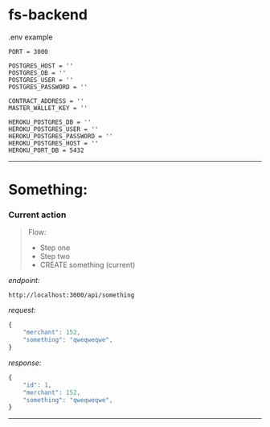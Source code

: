 # fs-backend

.env example

```
PORT = 3000

POSTGRES_HOST = ''
POSTGRES_DB = ''
POSTGRES_USER = ''
POSTGRES_PASSWORD = ''

CONTRACT_ADDRESS = ''
MASTER_WALLET_KEY = ''

HEROKU_POSTGRES_DB = ''
HEROKU_POSTGRES_USER = ''
HEROKU_POSTGRES_PASSWORD = ''
HEROKU_POSTGRES_HOST = ''
HEROKU_PORT_DB = 5432
```

---

# Something:

### Current action

> Flow:
>
> - Step one
> - Step two
> - CREATE something (current)

_endpoint:_

```
http://localhost:3000/api/something
```

_request:_

```js
{
    "merchant": 152,
    "something": "qweqweqwe",
}
```

_response:_

```js
{
    "id": 1,
    "merchant": 152,
    "something": "qweqweqwe",
}
```

---
